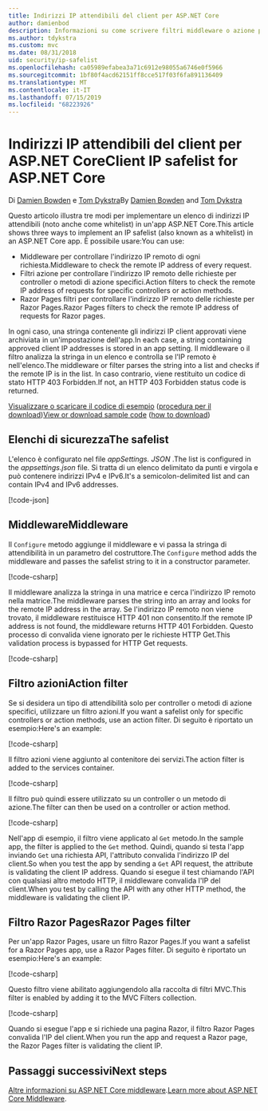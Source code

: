 ```yaml
---
title: Indirizzi IP attendibili del client per ASP.NET Core
author: damienbod
description: Informazioni su come scrivere filtri middleware o azione per convalidare gli indirizzi IP remoti rispetto a un elenco di indirizzi IP approvati.
ms.author: tdykstra
ms.custom: mvc
ms.date: 08/31/2018
uid: security/ip-safelist
ms.openlocfilehash: ca05989efabea3a71c6912e98055a6746e0f5966
ms.sourcegitcommit: 1bf80f4acd62151ff8cce517f03f6fa891136409
ms.translationtype: MT
ms.contentlocale: it-IT
ms.lasthandoff: 07/15/2019
ms.locfileid: "68223926"
---
```

# <a name="client-ip-safelist-for-aspnet-core"></a><span data-ttu-id="ee36f-103">Indirizzi IP attendibili del client per ASP.NET Core</span><span class="sxs-lookup"><span data-stu-id="ee36f-103">Client IP safelist for ASP.NET Core</span></span>

<span data-ttu-id="ee36f-104">Di [Damien Bowden](https://twitter.com/damien_bod) e [Tom Dykstra](https://github.com/tdykstra)</span><span class="sxs-lookup"><span data-stu-id="ee36f-104">By [Damien Bowden](https://twitter.com/damien_bod) and [Tom Dykstra](https://github.com/tdykstra)</span></span>
 
<span data-ttu-id="ee36f-105">Questo articolo illustra tre modi per implementare un elenco di indirizzi IP attendibili (noto anche come whitelist) in un'app ASP.NET Core.</span><span class="sxs-lookup"><span data-stu-id="ee36f-105">This article shows three ways to implement an IP safelist (also known as a whitelist) in an ASP.NET Core app.</span></span> <span data-ttu-id="ee36f-106">È possibile usare:</span><span class="sxs-lookup"><span data-stu-id="ee36f-106">You can use:</span></span>

* <span data-ttu-id="ee36f-107">Middleware per controllare l'indirizzo IP remoto di ogni richiesta.</span><span class="sxs-lookup"><span data-stu-id="ee36f-107">Middleware to check the remote IP address of every request.</span></span>
* <span data-ttu-id="ee36f-108">Filtri azione per controllare l'indirizzo IP remoto delle richieste per controller o metodi di azione specifici.</span><span class="sxs-lookup"><span data-stu-id="ee36f-108">Action filters to check the remote IP address of requests for specific controllers or action methods.</span></span>
* <span data-ttu-id="ee36f-109">Razor Pages filtri per controllare l'indirizzo IP remoto delle richieste per Razor Pages.</span><span class="sxs-lookup"><span data-stu-id="ee36f-109">Razor Pages filters to check the remote IP address of requests for Razor pages.</span></span>

<span data-ttu-id="ee36f-110">In ogni caso, una stringa contenente gli indirizzi IP client approvati viene archiviata in un'impostazione dell'app.</span><span class="sxs-lookup"><span data-stu-id="ee36f-110">In each case, a string containing approved client IP addresses is stored in an app setting.</span></span> <span data-ttu-id="ee36f-111">Il middleware o il filtro analizza la stringa in un elenco e controlla se l'IP remoto è nell'elenco.</span><span class="sxs-lookup"><span data-stu-id="ee36f-111">The middleware or filter parses the string into a list and checks if the remote IP is in the list.</span></span> <span data-ttu-id="ee36f-112">In caso contrario, viene restituito un codice di stato HTTP 403 Forbidden.</span><span class="sxs-lookup"><span data-stu-id="ee36f-112">If not, an HTTP 403 Forbidden status code is returned.</span></span>

<span data-ttu-id="ee36f-113">[Visualizzare o scaricare il codice di esempio](https://github.com/aspnet/AspNetCore.Docs/tree/master/aspnetcore/security/ip-safelist/samples/2.x/ClientIpAspNetCore) ([procedura per il download](xref:index#how-to-download-a-sample))</span><span class="sxs-lookup"><span data-stu-id="ee36f-113">[View or download sample code](https://github.com/aspnet/AspNetCore.Docs/tree/master/aspnetcore/security/ip-safelist/samples/2.x/ClientIpAspNetCore) ([how to download](xref:index#how-to-download-a-sample))</span></span>

## <a name="the-safelist"></a><span data-ttu-id="ee36f-114">Elenchi di sicurezza</span><span class="sxs-lookup"><span data-stu-id="ee36f-114">The safelist</span></span>

<span data-ttu-id="ee36f-115">L'elenco è configurato nel file *appSettings. JSON* .</span><span class="sxs-lookup"><span data-stu-id="ee36f-115">The list is configured in the *appsettings.json* file.</span></span> <span data-ttu-id="ee36f-116">Si tratta di un elenco delimitato da punti e virgola e può contenere indirizzi IPv4 e IPv6.</span><span class="sxs-lookup"><span data-stu-id="ee36f-116">It's a semicolon-delimited list and can contain IPv4 and IPv6 addresses.</span></span>

[!code-json[](ip-safelist/samples/2.x/ClientIpAspNetCore/appsettings.json?highlight=2)]

## <a name="middleware"></a><span data-ttu-id="ee36f-117">Middleware</span><span class="sxs-lookup"><span data-stu-id="ee36f-117">Middleware</span></span>

<span data-ttu-id="ee36f-118">Il `Configure` metodo aggiunge il middleware e vi passa la stringa di attendibilità in un parametro del costruttore.</span><span class="sxs-lookup"><span data-stu-id="ee36f-118">The `Configure` method adds the middleware and passes the safelist string to it in a constructor parameter.</span></span>

[!code-csharp[](ip-safelist/samples/2.x/ClientIpAspNetCore/Startup.cs?name=snippet_Configure&highlight=10)]

<span data-ttu-id="ee36f-119">Il middleware analizza la stringa in una matrice e cerca l'indirizzo IP remoto nella matrice.</span><span class="sxs-lookup"><span data-stu-id="ee36f-119">The middleware parses the string into an array and looks for the remote IP address in the array.</span></span> <span data-ttu-id="ee36f-120">Se l'indirizzo IP remoto non viene trovato, il middleware restituisce HTTP 401 non consentito.</span><span class="sxs-lookup"><span data-stu-id="ee36f-120">If the remote IP address is not found, the middleware returns HTTP 401 Forbidden.</span></span> <span data-ttu-id="ee36f-121">Questo processo di convalida viene ignorato per le richieste HTTP Get.</span><span class="sxs-lookup"><span data-stu-id="ee36f-121">This validation process is bypassed for HTTP Get requests.</span></span>

[!code-csharp[](ip-safelist/samples/2.x/ClientIpAspNetCore/AdminSafeListMiddleware.cs?name=snippet_ClassOnly)]

## <a name="action-filter"></a><span data-ttu-id="ee36f-122">Filtro azioni</span><span class="sxs-lookup"><span data-stu-id="ee36f-122">Action filter</span></span>

<span data-ttu-id="ee36f-123">Se si desidera un tipo di attendibilità solo per controller o metodi di azione specifici, utilizzare un filtro azioni.</span><span class="sxs-lookup"><span data-stu-id="ee36f-123">If you want a safelist only for specific controllers or action methods, use an action filter.</span></span> <span data-ttu-id="ee36f-124">Di seguito è riportato un esempio:</span><span class="sxs-lookup"><span data-stu-id="ee36f-124">Here's an example:</span></span> 

[!code-csharp[](ip-safelist/samples/2.x/ClientIpAspNetCore/Filters/ClientIdCheckFilter.cs)]

<span data-ttu-id="ee36f-125">Il filtro azioni viene aggiunto al contenitore dei servizi.</span><span class="sxs-lookup"><span data-stu-id="ee36f-125">The action filter is added to the services container.</span></span>

[!code-csharp[](ip-safelist/samples/2.x/ClientIpAspNetCore/Startup.cs?name=snippet_ConfigureServices&highlight=3)]

<span data-ttu-id="ee36f-126">Il filtro può quindi essere utilizzato su un controller o un metodo di azione.</span><span class="sxs-lookup"><span data-stu-id="ee36f-126">The filter can then be used on a controller or action method.</span></span>

[!code-csharp[](ip-safelist/samples/2.x/ClientIpAspNetCore/Controllers/ValuesController.cs?name=snippet_Filter&highlight=1)]

<span data-ttu-id="ee36f-127">Nell'app di esempio, il filtro viene applicato al `Get` metodo.</span><span class="sxs-lookup"><span data-stu-id="ee36f-127">In the sample app, the filter is applied to the `Get` method.</span></span> <span data-ttu-id="ee36f-128">Quindi, quando si testa l'app inviando `Get` una richiesta API, l'attributo convalida l'indirizzo IP del client.</span><span class="sxs-lookup"><span data-stu-id="ee36f-128">So when you test the app by sending a `Get` API request, the attribute is validating the client IP address.</span></span> <span data-ttu-id="ee36f-129">Quando si esegue il test chiamando l'API con qualsiasi altro metodo HTTP, il middleware convalida l'IP del client.</span><span class="sxs-lookup"><span data-stu-id="ee36f-129">When you test by calling the API with any other HTTP method, the middleware is validating the client IP.</span></span>

## <a name="razor-pages-filter"></a><span data-ttu-id="ee36f-130">Filtro Razor Pages</span><span class="sxs-lookup"><span data-stu-id="ee36f-130">Razor Pages filter</span></span> 

<span data-ttu-id="ee36f-131">Per un'app Razor Pages, usare un filtro Razor Pages.</span><span class="sxs-lookup"><span data-stu-id="ee36f-131">If you want a safelist for a Razor Pages app, use a Razor Pages filter.</span></span> <span data-ttu-id="ee36f-132">Di seguito è riportato un esempio:</span><span class="sxs-lookup"><span data-stu-id="ee36f-132">Here's an example:</span></span> 

[!code-csharp[](ip-safelist/samples/2.x/ClientIpAspNetCore/Filters/ClientIdCheckPageFilter.cs)]

<span data-ttu-id="ee36f-133">Questo filtro viene abilitato aggiungendolo alla raccolta di filtri MVC.</span><span class="sxs-lookup"><span data-stu-id="ee36f-133">This filter is enabled by adding it to the MVC Filters collection.</span></span>

[!code-csharp[](ip-safelist/samples/2.x/ClientIpAspNetCore/Startup.cs?name=snippet_ConfigureServices&highlight=7-9)]

<span data-ttu-id="ee36f-134">Quando si esegue l'app e si richiede una pagina Razor, il filtro Razor Pages convalida l'IP del client.</span><span class="sxs-lookup"><span data-stu-id="ee36f-134">When you run the app and request a Razor page, the Razor Pages filter is validating the client IP.</span></span>

## <a name="next-steps"></a><span data-ttu-id="ee36f-135">Passaggi successivi</span><span class="sxs-lookup"><span data-stu-id="ee36f-135">Next steps</span></span>

<span data-ttu-id="ee36f-136">[Altre informazioni su ASP.NET Core middleware](xref:fundamentals/middleware/index).</span><span class="sxs-lookup"><span data-stu-id="ee36f-136">[Learn more about ASP.NET Core Middleware](xref:fundamentals/middleware/index).</span></span>
